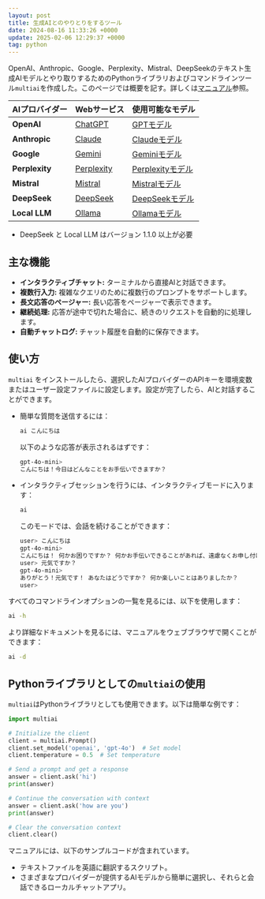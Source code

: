 ```yaml
---
layout: post
title: 生成AIとのやりとりをするツール
date: 2024-08-16 11:33:26 +0000
update: 2025-02-06 12:29:37 +0000
tag: python
---
```

OpenAI、Anthropic、Google、Perplexity、Mistral、DeepSeekのテキスト生成AIモデルとやり取りするためのPythonライブラリおよびコマンドラインツール`multiai`を作成した。このページでは概要を記す。詳しくは[マニュアル](https://sekika.github.io/multiai/index-ja.html)参照。

| AIプロバイダー   | Webサービス                       | 使用可能なモデル                                             |
|-----------------|----------------------------------|------------------------------------------------------------|
| **OpenAI**      | [ChatGPT](https://chatgpt.com/) | [GPTモデル](https://platform.openai.com/docs/models) |
| **Anthropic**   | [Claude](https://claude.ai/) | [Claudeモデル](https://docs.anthropic.com/en/docs/about-claude/models) |
| **Google**      | [Gemini](https://gemini.google.com/)| [Geminiモデル](https://ai.google.dev/gemini-api/docs/models/gemini)  |
| **Perplexity** | [Perplexity](https://www.perplexity.ai/) | [Perplexityモデル](https://docs.perplexity.ai/guides/model-cards) |
| **Mistral**  | [Mistral](https://chat.mistral.ai/chat) | [Mistralモデル](https://docs.mistral.ai/getting-started/models/) |
| **DeepSeek**  | [DeepSeek](https://chat.deepseek.com/) | [DeepSeekモデル](https://api-docs.deepseek.com/quick_start/pricing) |
| **Local LLM**  | [Ollama](https://ollama.com/) | [Ollamaモデル](https://ollama.com/search) |

- DeepSeek と Local LLM はバージョン 1.1.0 以上が必要

## 主な機能

- **インタラクティブチャット:** ターミナルから直接AIと対話できます。
- **複数行入力:** 複雑なクエリのために複数行のプロンプトをサポートします。
- **長文応答のページャー:** 長い応答をページャーで表示できます。
- **継続処理:** 応答が途中で切れた場合に、続きのリクエストを自動的に処理します。
- **自動チャットログ:** チャット履歴を自動的に保存できます。

## 使い方

`multiai` をインストールしたら、選択したAIプロバイダーのAPIキーを環境変数またはユーザー設定ファイルに設定します。設定が完了したら、AIと対話することができます。

- 簡単な質問を送信するには：

  ```bash
  ai こんにちは
  ```

  以下のような応答が表示されるはずです：

  ```bash
  gpt-4o-mini>
  こんにちは！今日はどんなことをお手伝いできますか？
  ```

- インタラクティブセッションを行うには、インタラクティブモードに入ります：

  ```bash
  ai
  ```

  このモードでは、会話を続けることができます：

  ```bash
  user> こんにちは
  gpt-4o-mini>
  こんにちは！ 何かお困りですか？ 何かお手伝いできることがあれば、遠慮なくお申し付けください。
  user> 元気ですか？
  gpt-4o-mini>
  ありがとう！元気です！ あなたはどうですか？ 何か楽しいことはありましたか？
  user>
  ```

すべてのコマンドラインオプションの一覧を見るには、以下を使用します：

```bash
ai -h
```

より詳細なドキュメントを見るには、マニュアルをウェブブラウザで開くことができます：

```bash
ai -d
```

## Pythonライブラリとしての`multiai`の使用

`multiai`はPythonライブラリとしても使用できます。以下は簡単な例です：

```python
import multiai

# Initialize the client
client = multiai.Prompt()
client.set_model('openai', 'gpt-4o')  # Set model
client.temperature = 0.5  # Set temperature

# Send a prompt and get a response
answer = client.ask('hi')
print(answer)

# Continue the conversation with context
answer = client.ask('how are you')
print(answer)

# Clear the conversation context
client.clear()
```

マニュアルには、以下のサンプルコードが含まれています。

- テキストファイルを英語に翻訳するスクリプト。
- さまざまなプロバイダーが提供するAIモデルから簡単に選択し、それらと会話できるローカルチャットアプリ。

